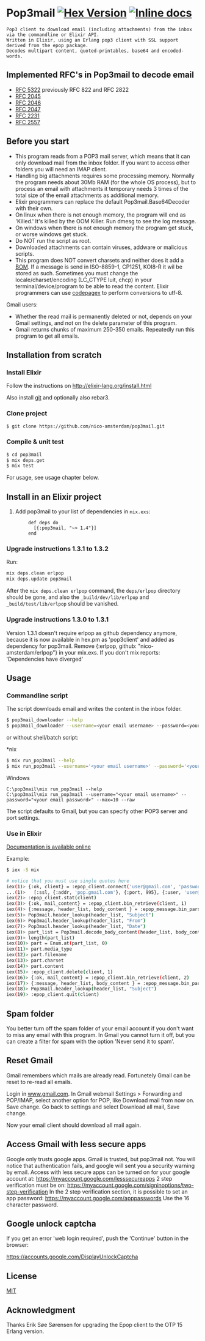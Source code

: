 # Pop3mail [![Hex Version](https://img.shields.io/hexpm/v/pop3mail.svg)](https://hex.pm/packages/pop3mail) [![Inline docs](http://inch-ci.org/github/nico-amsterdam/pop3mail.svg)](http://inch-ci.org/github/nico-amsterdam/pop3mail)

    Pop3 client to download email (including attachments) from the inbox via the commandline or Elixir API.
    Written in Elixir, using an Erlang pop3 client with SSL support derived from the epop package.
    Decodes multipart content, quoted-printables, base64 and encoded-words.

## Implemented RFC's in Pop3mail to decode email

- [RFC 5322](https://tools.ietf.org/html/rfc5322) previously RFC 822 and RFC 2822
- [RFC 2045](https://tools.ietf.org/html/rfc2045)
- [RFC 2046](https://tools.ietf.org/html/rfc2046)
- [RFC 2047](https://tools.ietf.org/html/rfc2047)
- [RFC 2231](https://tools.ietf.org/html/rfc2231)
- [RFC 2557](https://tools.ietf.org/html/rfc2557)

## Before you start

- This program reads from a POP3 mail server, which means that it can only download mail from the inbox folder. If you want to access other folders you will need an IMAP client.
- Handling big attachments requires some processing memory. Normally the program needs about 30Mb RAM (for the whole OS process), but to process an email with attachments it temporary needs 3 times of the total size of the email attachments as additional memory.
- Elixir programmers can replace the default Pop3mail.Base64Decoder with their own.
- On linux when there is not enough memory, the program will end as 'Killed.'
  It's killed by the OOM Killer. Run dmesg to see the log message.
- On windows when there is not enough memory the program get stuck, or worse windows get stuck. 
- Do NOT run the script as root.
- Downloaded attachments can contain viruses, addware or malicious scripts.
- This program does NOT convert charsets and neither does it add a [BOM](https://en.wikipedia.org/wiki/Byte_order_mark). 
  If a message is send in ISO-8859-1, CP1251, KOI8-R it wil be stored as such.
  Sometimes you must change the locale/charset/encoding (LC_CTYPE luit, chcp) in your terminal/device/program to be able to read the content.
  Elixir programmers can use [codepagex](https://github.com/tallakt/codepagex) to perform conversions to utf-8.

Gmail users:
- Whether the read mail is permanently deleted or not, depends on your Gmail settings, and not on the delete parameter of this program. 
- Gmail returns chunks of maximum 250-350 emails. Repeatedly run this program to get all emails.

## Installation from scratch

### Install Elixir

Follow the instructions on http://elixir-lang.org/install.html

Also install [git](https://git-scm.com/book/en/v2/Getting-Started-Installing-Git) and optionally also rebar3.


### Clone project

```sh
$ git clone https://github.com/nico-amsterdam/pop3mail.git
```

### Compile & unit test

```sh
$ cd pop3mail
$ mix deps.get
$ mix test
```

For usage, see usage chapter below.

## Install in an Elixir project

  1. Add pop3mail to your list of dependencies in `mix.exs`:
```
        def deps do
          [{:pop3mail, "~> 1.4"}]
        end
```
### Upgrade instructions 1.3.1 to 1.3.2

Run:
```elixir
mix deps.clean erlpop
mix deps.update pop3mail
```
After the `mix deps.clean erlpop` command, the `deps/erlpop` directory should be gone, and also the `_build/dev/lib/erlpop` and `_build/test/lib/erlpop` should be vanished.

### Upgrade instructions 1.3.0 to 1.3.1

Version 1.3.1 doesn't require erlpop as github dependency anymore, because it is now available in hex.pm as 'pop3client'
and added as dependency for pop3mail. Remove {:erlpop, github: "nico-amsterdam/erlpop"} in your mix.exs. 
If you don't mix reports: 'Dependencies have diverged'

## Usage

### Commandline script

The script downloads email and writes the content in the inbox folder.
 
```sh
$ pop3mail_downloader --help
$ pop3mail_downloader --username=<your email username> --password=<your email password> --max=10 --raw
```

or without shell/batch script:

\*nix
```sh
$ mix run_pop3mail --help
$ mix run_pop3mail --username='<your email username>' --password='<your email password>' --max=10 --raw
```

Windows
```dos
C:\pop3mail\mix run_pop3mail --help
C:\pop3mail\mix run_pop3mail --username="<your email username>" --password="<your email password>" --max=10 --raw
```

The script defaults to Gmail, but you can specify other POP3 server and port settings.

### Use in Elixir

[Documentation is available online][docs]

Example:

```sh
$ iex -S mix

# notice that you must use single quotes here
iex(1)> {:ok, client} = :epop_client.connect('user@gmail.com', 'password', 
...(1)>   [:ssl, {:addr, 'pop.gmail.com'}, {:port, 995}, {:user, 'user@gmail.com'}])
iex(2)> :epop_client.stat(client) 
iex(3)> {:ok, mail_content} = :epop_client.bin_retrieve(client, 1) 
iex(4)> {:message, header_list, body_content } = :epop_message.bin_parse(mail_content)
iex(5)> Pop3mail.header_lookup(header_list, "Subject")
iex(6)> Pop3mail.header_lookup(header_list, "From")
iex(7)> Pop3mail.header_lookup(header_list, "Date")
iex(8)> part_list = Pop3mail.decode_body_content(header_list, body_content)
iex(9)> length(part_list)
iex(10)> part = Enum.at(part_list, 0)
iex(11)> part.media_type
iex(12)> part.filename
iex(13)> part.charset
iex(14)> part.content
iex(15)> :epop_client.delete(client, 1)
iex(16)> {:ok, mail_content} = :epop_client.bin_retrieve(client, 2) 
iex(17)> {:message, header_list, body_content } = :epop_message.bin_parse(mail_content)
iex(18)> Pop3mail.header_lookup(header_list, "Subject")
iex(19)> :epop_client.quit(client)
```

## Spam folder

You better turn off the spam folder of your email account if you don't want to miss any email with this program.
In Gmail you cannot turn it off, but you can create a filter for spam with the option 'Never send it to spam'.

## Reset Gmail

Gmail remembers which mails are already read. Fortunetely Gmail can be reset to re-read all emails.

Login in www.gmail.com.
In Gmail webmail Settings > Forwarding and POP/IMAP, select another option for POP,
like Download mail from now on. Save change. 
Go back to settings and select Download all mail, Save change.

Now your email client should download all mail again.

## Access Gmail with less secure apps

Google only trusts google apps. Gmail is trusted, but pop3mail not.
You will notice that authentication fails, and google will sent you a security warning by email.
Access with less secure apps can be turned on for your google account at: 
https://myaccount.google.com/lesssecureapps
2 step verification must be on: https://myaccount.google.com/signinoptions/two-step-verification
In the 2 step verification section, it is possible to set an app password: https://myaccount.google.com/apppasswords
Use the 16 character password.

## Google unlock captcha

If you get an error 'web login required', push the 'Continue' button in the browser:

https://accounts.google.com/DisplayUnlockCaptcha

## License

[MIT](LICENSE)

## Acknowledgment

Thanks Erik Søe Sørensen for upgrading the Epop client to the OTP 15 Erlang version.

[docs]: https://hexdocs.pm/pop3mail/Pop3mail.html
